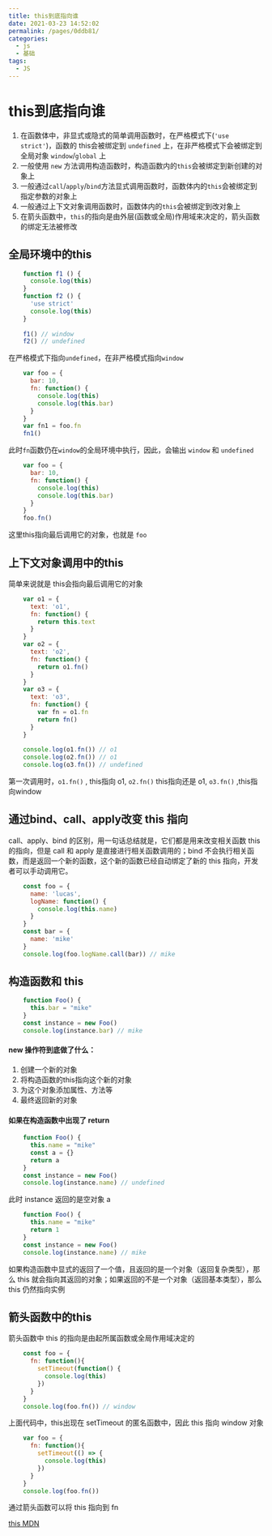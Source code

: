 ```yaml
---
title: this到底指向谁
date: 2021-03-23 14:52:02
permalink: /pages/0ddb81/
categories:
  - js
  - 基础
tags:
  - JS
---
```

# this到底指向谁
1. 在函数体中，非显式或隐式的简单调用函数时，在严格模式下(`'use strict'`)，函数的 this会被绑定到 `undefined` 上，在非严格模式下会被绑定到全局对象 `window`/`global` 上
2. 一般使用 `new` 方法调用构造函数时，构造函数内的`this`会被绑定到新创建的对象上
3. 一般通过`call`/`apply`/`bind`方法显式调用函数时，函数体内的`this`会被绑定到指定参数的对象上
4. 一般通过上下文对象调用函数时，函数体内的`this`会被绑定到改对象上
5. 在箭头函数中，`this`的指向是由外层(函数或全局)作用域来决定的，箭头函数的绑定无法被修改

## 全局环境中的this
```js
    function f1 () {
      console.log(this)
    }
    function f2 () {
      'use strict'
      console.log(this)
    }
    
    f1() // window
    f2() // undefined
```

在严格模式下指向`undefined`，在非严格模式指向`window`

```js
    var foo = {
      bar: 10,
      fn: function() {
        console.log(this)
        console.log(this.bar)
      }
    }
    var fn1 = foo.fn
    fn1()
```

此时`fn`函数仍在`window`的全局环境中执行，因此，会输出 `window` 和 `undefined`

```js
    var foo = {
      bar: 10,
      fn: function() {
        console.log(this)
        console.log(this.bar)
      }
    }
    foo.fn()
```
这里this指向最后调用它的对象，也就是 `foo`

## 上下文对象调用中的this
简单来说就是 this会指向最后调用它的对象

```js
    var o1 = {
      text: 'o1',
      fn: function() {
        return this.text
      }
    }
    var o2 = {
      text: 'o2',
      fn: function() {
        return o1.fn()
      }
    }
    var o3 = {
      text: 'o3',
      fn: function() {
        var fn = o1.fn
        return fn()
      }
    }
    
    console.log(o1.fn()) // o1
    console.log(o2.fn()) // o1
    console.log(o3.fn()) // undefined
```
第一次调用时，`o1.fn()` , this指向 o1, `o2.fn()` this指向还是 o1, `o3.fn()` ,this指向window

## 通过bind、call、apply改变 this 指向
call、apply、bind 的区别，用一句话总结就是，它们都是用来改变相关函数 this 的指向，但是 call 和 apply 是直接进行相关函数调用的；bind 不会执行相关函数，而是返回一个新的函数，这个新的函数已经自动绑定了新的 this 指向，开发者可以手动调用它。

```js
    const foo = {
      name: 'lucas',
      logName: function() {
        console.log(this.name)
      }
    }
    const bar = {
      name: 'mike'
    }
    console.log(foo.logName.call(bar)) // mike
```

## 构造函数和 this
```js
    function Foo() {
      this.bar = "mike"
    }
    const instance = new Foo()
    console.log(instance.bar) // mike
```
#### new 操作符到底做了什么：
1. 创建一个新的对象
2. 将构造函数的this指向这个新的对象
3. 为这个对象添加属性、方法等
4. 最终返回新的对象

#### 如果在构造函数中出现了 return
```js
    function Foo() {
      this.name = "mike"
      const a = {}
      return a
    }
    const instance = new Foo()
    console.log(instance.name) // undefined
```
此时 instance 返回的是空对象 a

```js
    function Foo() {
      this.name = "mike"
      return 1
    }
    const instance = new Foo()
    console.log(instance.name) // mike
```
如果构造函数中显式的返回了一个值，且返回的是一个对象（返回复杂类型），那么 this 就会指向其返回的对象；如果返回的不是一个对象（返回基本类型），那么 this 仍然指向实例

## 箭头函数中的this
箭头函数中 this 的指向是由起所属函数或全局作用域决定的

```js
    const foo = {
      fn: function(){
        setTimeout(function() {
          console.log(this)
        })
      }
    }
    console.log(foo.fn()) // window
```
上面代码中，this出现在 setTimeout 的匿名函数中，因此 this 指向 window 对象

```js
    var foo = {
      fn: function(){
        setTimeout(() => {
          console.log(this)
        })
      }
    }
    console.log(foo.fn())
```
通过箭头函数可以将 this 指向到 fn


[this MDN](https://developer.mozilla.org/zh-CN/docs/Web/JavaScript/Reference/Operators/this)
